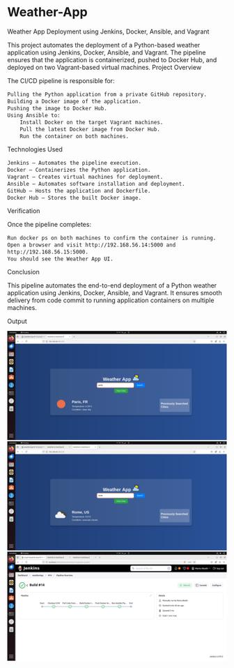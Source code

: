 # Weather-App

Weather App Deployment using Jenkins, Docker, Ansible, and Vagrant

This project automates the deployment of a Python-based weather application using Jenkins, Docker, Ansible, and Vagrant. The pipeline ensures that the application is containerized, pushed to Docker Hub, and deployed on two Vagrant-based virtual machines.
Project Overview

The CI/CD pipeline is responsible for:

    Pulling the Python application from a private GitHub repository.
    Building a Docker image of the application.
    Pushing the image to Docker Hub.
    Using Ansible to:
        Install Docker on the target Vagrant machines.
        Pull the latest Docker image from Docker Hub.
        Run the container on both machines.

Technologies Used

    Jenkins – Automates the pipeline execution.
    Docker – Containerizes the Python application.
    Vagrant – Creates virtual machines for deployment.
    Ansible – Automates software installation and deployment.
    GitHub – Hosts the application and Dockerfile.
    Docker Hub – Stores the built Docker image.

Verification

Once the pipeline completes:

    Run docker ps on both machines to confirm the container is running.
    Open a browser and visit http://192.168.56.14:5000 and http://192.168.56.15:5000.
    You should see the Weather App UI.

Conclusion

This pipeline automates the end-to-end deployment of a Python weather application using Jenkins, Docker, Ansible, and Vagrant. It ensures smooth delivery from code commit to running application containers on multiple machines.

Output

![System Monitor Screenshot](images/m01.png)
![System Monitor Screenshot](images/m02.png)
![System Monitor Screenshot](images/pipeline.png)

